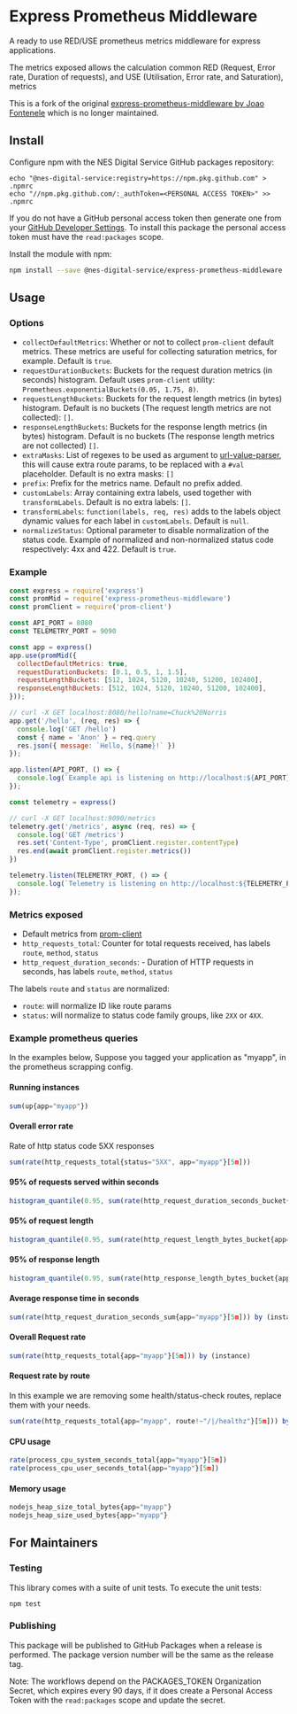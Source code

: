 # Express Prometheus Middleware

A ready to use RED/USE prometheus metrics middleware for express applications.

The metrics exposed allows the calculation common RED (Request, Error rate, Duration of requests), and USE (Utilisation, Error rate, and Saturation), metrics

This is a fork of the original [express-prometheus-middleware by Joao Fontenele](https://github.com/joao-fontenele/express-prometheus-middleware) which is no
longer maintained.

## Install

Configure npm with the NES Digital Service GitHub packages repository:

```shell
echo "@nes-digital-service:registry=https://npm.pkg.github.com" > .npmrc
echo "//npm.pkg.github.com/:_authToken=<PERSONAL ACCESS TOKEN>" >> .npmrc
```

If you do not have a GitHub personal access token then generate one from your [GitHub Developer Settings](https://github.com/settings/tokens).
To install this package the personal access token must have the `read:packages` scope.

Install the module with npm:

``` bash
npm install --save @nes-digital-service/express-prometheus-middleware
```

## Usage

### Options

- `collectDefaultMetrics`: Whether or not to collect `prom-client` default metrics. These metrics are useful for collecting saturation metrics, for example.
  Default is `true`.
- `requestDurationBuckets`: Buckets for the request duration metrics (in seconds) histogram.
  Default uses `prom-client` utility: `Prometheus.exponentialBuckets(0.05, 1.75, 8)`.
- `requestLengthBuckets`: Buckets for the request length metrics (in bytes) histogram.
  Default is no buckets (The request length metrics are not collected): `[]`.
- `responseLengthBuckets`: Buckets for the response length metrics (in bytes) histogram.
  Default is no buckets (The response length metrics are not collected) `[]`.
- `extraMasks`: List of regexes to be used as argument to [url-value-parser](https://www.npmjs.com/package/url-value-parser), this will cause extra
  route params,  to be replaced with a `#val` placeholder. Default is no extra masks: `[]`
- `prefix`: Prefix for the metrics name. Default no prefix added.
- `customLabels`: Array containing extra labels, used together with `transformLabels`.
  Default is no extra labels: `[]`.
- `transformLabels`: `function(labels, req, res)` adds to the labels object dynamic values for each label in `customLabels`. Default is `null`.
- `normalizeStatus`: Optional parameter to disable normalization of the status code. Example of normalized and non-normalized status code respectively: 4xx and
  422. Default is `true`.

### Example

```js
const express = require('express')
const promMid = require('express-prometheus-middleware')
const promClient = require('prom-client')

const API_PORT = 8080
const TELEMETRY_PORT = 9090

const app = express()
app.use(promMid({
  collectDefaultMetrics: true,
  requestDurationBuckets: [0.1, 0.5, 1, 1.5],
  requestLengthBuckets: [512, 1024, 5120, 10240, 51200, 102400],
  responseLengthBuckets: [512, 1024, 5120, 10240, 51200, 102400],
}));

// curl -X GET localhost:8080/hello?name=Chuck%20Norris
app.get('/hello', (req, res) => {
  console.log('GET /hello')
  const { name = 'Anon' } = req.query
  res.json({ message: `Hello, ${name}!` })
});

app.listen(API_PORT, () => {
  console.log(`Example api is listening on http://localhost:${API_PORT}/hello`);
});

const telemetry = express()

// curl -X GET localhost:9090/metrics
telemetry.get('/metrics', async (req, res) => {
  console.log('GET /metrics')
  res.set('Content-Type', promClient.register.contentType)
  res.end(await promClient.register.metrics())
})

telemetry.listen(TELEMETRY_PORT, () => {
  console.log(`Telemetry is listening on http://localhost:${TELEMETRY_PORT}/metrics`);
});
```

### Metrics exposed

- Default metrics from [prom-client](https://github.com/siimon/prom-client)
- `http_requests_total`: Counter for total requests received, has labels `route`, `method`, `status`
- `http_request_duration_seconds`: - Duration of HTTP requests in seconds, has labels `route`, `method`, `status`

The labels `route` and `status` are normalized:

- `route`: will normalize ID like route params
- `status`: will normalize to status code family groups, like `2XX` or `4XX`.

### Example prometheus queries

In the examples below, Suppose you tagged your application as "myapp", in the prometheus scrapping config.

#### Running instances

```js
sum(up{app="myapp"})
```

#### Overall error rate

Rate of http status code 5XX responses

```js
sum(rate(http_requests_total{status="5XX", app="myapp"}[5m]))
```

#### 95% of requests served within seconds

```js
histogram_quantile(0.95, sum(rate(http_request_duration_seconds_bucket{app="myapp"}[5m])) by (le))
```

#### 95% of request length

```js
histogram_quantile(0.95, sum(rate(http_request_length_bytes_bucket{app="myapp"}[5m])) by (le))
```

#### 95% of response length

```js
histogram_quantile(0.95, sum(rate(http_response_length_bytes_bucket{app="myapp"}[5m])) by (le))
```

#### Average response time in seconds

```js
sum(rate(http_request_duration_seconds_sum{app="myapp"}[5m])) by (instance) / sum(rate(http_request_duration_seconds_count{app="myapp"}[5m])) by (instance)
```

#### Overall Request rate

```js
sum(rate(http_requests_total{app="myapp"}[5m])) by (instance)
```

#### Request rate by route

In this example we are removing some health/status-check routes, replace them with your needs.

```js
sum(rate(http_requests_total{app="myapp", route!~"/|/healthz"}[5m])) by (instance, route)
```

#### CPU usage

```js
rate(process_cpu_system_seconds_total{app="myapp"}[5m])
rate(process_cpu_user_seconds_total{app="myapp"}[5m])
```

#### Memory usage

```js
nodejs_heap_size_total_bytes{app="myapp"}
nodejs_heap_size_used_bytes{app="myapp"}
```

## For Maintainers

### Testing

This library comes with a suite of unit tests. To execute the unit tests:

```shell
npm test
```

### Publishing

This package will be published to GitHub Packages when a release is performed.
The package version number will be the same as the release tag.

Note: The workflows depend on the PACKAGES_TOKEN Organization Secret, which expires every 90 days, if it does create a Personal Access Token with the
`read:packages` scope and update the secret.